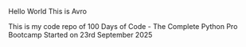 Hello World
This is Avro

This is my code repo of 100 Days of Code - The Complete Python Pro Bootcamp
Started on 23rd September 2025
